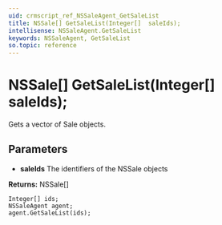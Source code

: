 ```yaml
---
uid: crmscript_ref_NSSaleAgent_GetSaleList
title: NSSale[] GetSaleList(Integer[]  saleIds);
intellisense: NSSaleAgent.GetSaleList
keywords: NSSaleAgent, GetSaleList
so.topic: reference
---
```


# NSSale[] GetSaleList(Integer[]  saleIds);

Gets a vector of Sale objects.

## Parameters

* **saleIds** The identifiers of the NSSale objects

**Returns:** NSSale[]

```crmscript
Integer[] ids;
NSSaleAgent agent;
agent.GetSaleList(ids);
```

